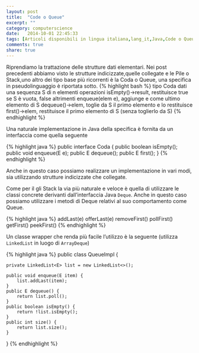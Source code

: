 ```yaml
---
layout: post
title:  "Code o Queue"
excerpt: ""
category: computerscience
date:   2014-10-01 22:45:33
tags: [Articoli disponibili in lingua italiana,lang_it,Java,Code o Queue,Strutture Dati]
comments: true
share: true
---
```

﻿Riprendiamo la trattazione delle strutture dati elementari. Nei post precedenti abbiamo visto le strutture indicizzate,quelle collegate e le Pile o Stack,uno altro dei tipo base più ricorrenti è la Coda o Queue, una specifica in pseudolinguaggio è riportata sotto.
{% highlight bash %}
tipo Coda
dati
una sequenza S di n elementi
operazioni
isEmpty()->result, restituisce true se S è vuota, false altrimenti
enqueue(elem e), aggiunge e come ultimo elemento di S
dequeue()->elem, toglie da S il primo elemento e lo restituisce
first()->elem, restituisce il primo elemento di S (senza toglierlo da S)
{% endhighlight %}

Una naturale implementazione in Java della specifica è fornita da un interfaccia come quella seguente

{% highlight java %}
public interface Coda<E> {
    public boolean isEmpty();
    public void enqueue(E e);
    public E dequeue();
    public E first();
}
{% endhighlight %}

Anche in questo caso possiamo realizzare un implementazione in vari modi, sia utilizzando strutture indicizzate che collegate. 

Come per il gli Stack la via più naturale e veloce è quella di utilizzare le classi concrete derivanti dall’interfaccia Java `Deque`.
Anche in questo caso possiamo utilizzare i metodi di Deque relativi al suo comportamento come Queue.

{% highlight java %}
addLast(e)
offerLast(e)
removeFirst()
pollFirst()
getFirst()
peekFirst()
{% endhighlight %}

Un classe wrapper che renda più facile l’utilizzo è la seguente (utilizza `LinkedList` in luogo di `ArrayDeque`)

{% highlight java %}
public class QueueImpl<E> {

    private LinkedList<E> list = new LinkedList<>();

    public void enqueue(E item) {
        list.addLast(item);
    }
    public E dequeue() {
        return list.poll();
    }
    public boolean isEmpty() {
        return !list.isEmpty();
    }
    public int size() {
        return list.size();
    }
}
{% endhighlight %}
